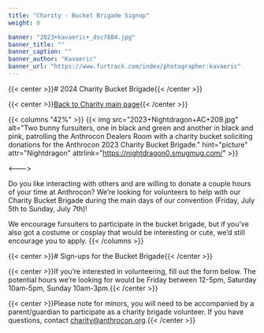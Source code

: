 ```yaml
---
title: "Charity - Bucket Brigade Signup"
weight: 0

banner: "2023+kavaeric+_dsc7804.jpg"
banner_title: ""
banner_caption: ""
banner_author: "Kavaeric"
banner_url: "https://www.furtrack.com/index/photographer:kavaeric"
---
```


{{< center >}}# 2024 Charity Bucket Brigade{{< /center >}}

{{< center >}}[Back to Charity main page](/charity){{< /center >}}

{{< columns "42%" >}}
{{< img src="2023+Nightdragon+AC+209.jpg" alt="Two bunny fursuiters, one in black and green and another in black and pink, patrolling the Anthrocon Dealers Room with a charity bucket soliciting donations for the Anthrocon 2023 Charity Bucket Brigade." hint="picture" attr="Nightdragon" attrlink="https://nightdragon0.smugmug.com/" >}}

<--->

Do you like interacting with others and are willing to donate a couple hours of your time at Anthrocon? We’re looking for volunteers to help with our Charity Bucket Brigade during the main days of our convention (Friday, July 5th to Sunday, July 7th)!

We encourage fursuiters to participate in the bucket brigade, but if you’ve also got a costume or cosplay that would be interesting or cute, we’d still encourage you to apply.
{{< /columns >}}

{{< center >}}# Sign-ups for the Bucket Brigade{{< /center >}}

{{< center >}}If you’re interested in volunteering, fill out the form below. The potential hours we’re looking for would be Friday between 12-5pm, Saturday 10am-5pm, Sunday 10am-3pm.{{< /center >}}

{{< center >}}Please note for minors, you will need to be accompanied by a parent/guardian to participate as a charity brigade volunteer. If you have questions, contact [charity@anthrocon.org](mailto:charity@anthrocon.org?subject=Anthrocon%202024%20Bucket%20Brigade).{{< /center >}}

